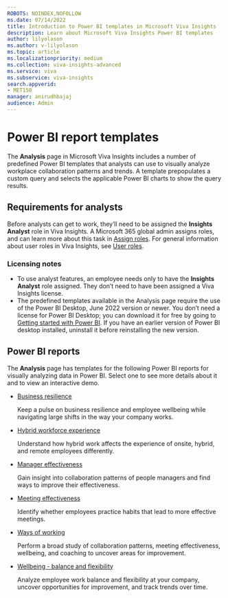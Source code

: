```yaml
---
ROBOTS: NOINDEX,NOFOLLOW
ms.date: 07/14/2022
title: Introduction to Power BI templates in Microsoft Viva Insights
description: Learn about Microsoft Viva Insights Power BI templates
author: lilyolason
ms.author: v-lilyolason
ms.topic: article
ms.localizationpriority: medium 
ms.collection: viva-insights-advanced 
ms.service: viva 
ms.subservice: viva-insights 
search.appverid: 
- MET150 
manager: anirudhbajaj
audience: Admin
---
```


# Power BI report templates

The **Analysis** page in Microsoft Viva Insights includes a number of predefined Power BI templates that analysts can use to visually analyze workplace collaboration patterns and trends. A template prepopulates a custom query and selects the applicable Power BI charts to show the query results.

## Requirements for analysts

Before analysts can get to work, they’ll need to be assigned the **Insights Analyst** role in Viva Insights. A Microsoft 365 global admin assigns roles, and can learn more about this task in [Assign roles](/Viva/insights/advanced/setup-maint/assign-user-roles.md). For general information about user roles in Viva Insights, see [User roles](/Viva/insights/advanced/setup-maint/user-roles.md).

### Licensing notes

* To use analyst features, an employee needs only to have the **Insights Analyst** role assigned. They don’t need to have been assigned a Viva Insights license.
* The predefined templates available in the Analysis page require the use of the Power BI Desktop, June 2022 version or newer. You don’t need a license for Power BI Desktop; you can download it for free by going to [Getting started with Power BI](https://powerbi.microsoft.com/en-us/getting-started-with-power-bi/). If you have an earlier version of Power BI desktop installed, uninstall it before reinstalling the new version.

## Power BI reports

The **Analysis** page has templates for the following Power BI reports for visually analyzing data in Power BI. Select one to see more details about it and to view an interactive demo.

* [Business resilience](business-resilience.md)

    Keep a pulse on business resilience and employee wellbeing while navigating large shifts in the way your company works.
* [Hybrid workforce experience](hybrid-workforce-experience.md)
    
    Understand how hybrid work affects the experience of onsite, hybrid, and remote employees differently.
* [Manager effectiveness](manager-effectiveness.md)

    Gain insight into collaboration patterns of people managers and find ways to improve their effectiveness.

* [Meeting effectiveness](meeting-effectiveness.md)

    Identify whether employees practice habits that lead to more effective meetings.
    
* [Ways of working](ways-of-working.md)

    Perform a broad study of collaboration patterns, meeting effectiveness, wellbeing, and coaching to uncover areas for improvement. 
* [Wellbeing - balance and flexibility](wellbeing.md)

    Analyze employee work balance and flexibility at your company, uncover opportunities for improvement, and track trends over time.

